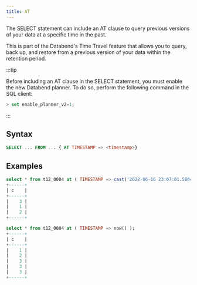 ```yaml
---
title: AT
---
```


The SELECT statement can include an AT clause to query previous versions of your data at a specific time in the past.

This is part of the Databend's Time Travel feature that allows you to query, back up, and restore from a previous version of your data within the retention period.

:::tip

Before including an AT clause in the SELECT statement, you must enable the new Databend planner. To do so, perform the following command in the SQL client:

```sql
> set enable_planner_v2=1;
```
:::

## Syntax

```sql    
SELECT ... FROM ... { AT TIMESTAMP => <timestamp>}
```

## Examples

```sql
select * from t12_0004 at ( TIMESTAMP => cast('2022-06-16 23:07:01.580417', timestamp) );
+------+
| c    |
+------+
|    3 |
|    1 |
|    2 |
+------+

select * from t12_0004 at ( TIMESTAMP => now() );
+------+
| c    |
+------+
|    1 |
|    2 |
|    3 |
|    3 |
|    3 |
+------+

```
